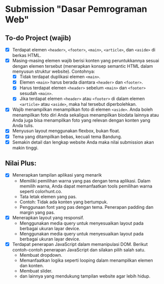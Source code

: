 # Submission "Dasar Pemrograman Web"

## To-do Project (wajib)
- [x]  Terdapat elemen `<header>`, `<footer>`, `<main>`, `<article>`, dan `<aside>` di berkas HTML.
- [x] Masing-masing elemen wajib berisi konten yang peruntukkannya sesuai dengan elemen tersebut (menerapkan konsep semantic HTML dalam menyusun struktur website).
  Contohnya:
  - [x] Tidak terdapat duplikasi elemen `<main>`.
  - [x] Elemen `<main>` harus berada diantara `<header>` dan `<footer>`. 
  - [x] Harus terdapat elemen `<header>` sebelum `<main>` dan `<footer>` sesudah `<main>`.
  - [x] Jika terdapat elemen `<header>` atau `<footer>` di dalam elemen `<article>` atau `<aside>`, maka hal tersebut diperbolehkan.
- [x] Wajib menampilkan menampilkan foto di elemen `<aside>`. Anda boleh menampilkan foto diri Anda sekaligus menampilkan biodata lainnya atau Anda juga bisa menampilkan foto yang relevan dengan konten yang Anda tulis.
- [x] Menyusun layout menggunakan flexbox, bukan float.
- [x] Tema yang ditampilkan bebas, kecuali tema Bandung.
- [x] Semakin detail dan lengkap website Anda maka nilai submission akan makin tinggi.

## Nilai Plus:
- [x] Menerapkan tampilan aplikasi yang menarik
  - Memiliki pemilihan warna yang pas dengan tema aplikasi. Dalam memilih warna, Anda dapat memanfaatkan tools pemilihan warna seperti colorhunt.co. 
  - Tata letak elemen yang pas.
  - Contoh: Tidak ada konten yang bertumpuk.
  - Penggunaan font yang pas dengan tema.
Penerapan padding dan margin yang pas.
- [x] Menerapkan layout yang responsif.
  - Menggunakan media query untuk menyesuaikan layout pada berbagai ukuran layar device.
  - Menggunakan media query untuk menyesuaikan layout pada berbagai ukuran layar device.
- [x] Terdapat penerapan JavaScript dalam memanipulasi DOM. Berikut contoh-contoh penerapan JavaScript dan silakan pilih salah satu.
  - Membuat dropdown.
  - Memanfaatkan logika seperti looping dalam menampilkan elemen dan konten.
  - Membuat slider.
  - dan lainnya yang mendukung tampilan website agar lebih hidup.


